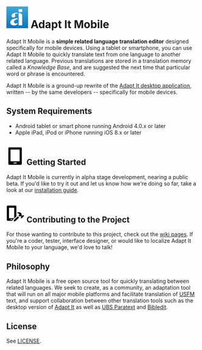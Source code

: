 # ![Adapt It Mobile](https://github.com/adapt-it/adapt-it-mobile/blob/master/www/res/icon/ios/icon.png) Adapt It Mobile

Adapt It Mobile is a **simple related language translation editor** designed specifically for mobile devices. Using a tablet or smartphone, you can use Adapt It Mobile to quickly translate text from one language to another related language. Previous translations are stored in a translation memory called a _Knowledge Base_, and are suggested the next time that particular word or phrase is encountered.

Adapt It Mobile is a ground-up rewrite of the [Adapt It desktop application](http://adapt-it.org/), written -- by the same developers -- specifically for mobile devices.

## System Requirements

- Android tablet or smart phone running Android 4.0.x or later
- Apple iPad, iPod or iPhone running iOS 8.x or later


## ![Users Guide](https://github.com/adapt-it/adapt-it-mobile/blob/master/docs/tablet.png) Getting Started

Adapt It Mobile is currently in alpha stage development, nearing a public beta. If you'd like to try it out and let us know how we're doing so far, take a look at our [installation guide](https://github.com/adapt-it/adapt-it-mobile/wiki/Using-Adapt-It-Mobile).

## ![Contribute](https://github.com/adapt-it/adapt-it-mobile/blob/master/docs/build.png) Contributing to the Project

For those wanting to contribute to this project, check out the [wiki pages](https://github.com/adapt-it/adapt-it-mobile/wiki/Contributing-to-Adapt-It-Mobile). If you're a coder, tester, interface designer, or would like to localize Adapt It Mobile to your language, we'd love to talk!

## Philosophy

Adapt It Mobile is a free open source tool for quickly translating between related languages. We seek to create, as a community, an adaptation tool that will run on all major mobile platforms and facilitate translation of [USFM](http://paratext.ubs-translations.org/about/usfm) text, and support collaboration between other translation tools such as the desktop version of [Adapt It](http://adapt-it.org/) as well as [UBS Paratext](http://paratext.ubs-translations.org/) and [Bibledit](https://sites.google.com/site/bibledit/).

## License

See [LICENSE](https://github.com/adapt-it/adapt-it-mobile/blob/master/LICENSE).
